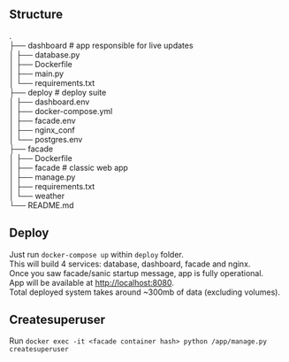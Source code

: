 Structure
------
.  
├── dashboard  # app responsible for live updates  
│  ├── database.py  
│  ├── Dockerfile  
│  ├── main.py  
│  └── requirements.txt  
├── deploy  # deploy suite  
│  ├── dashboard.env  
│  ├── docker-compose.yml  
│  ├── facade.env  
│  ├── nginx_conf  
│  └── postgres.env  
├── facade  
│  ├── Dockerfile  
│  ├── facade  # classic web app  
│  ├── manage.py  
│  ├── requirements.txt  
│  └── weather  
└── README.md  


Deploy
------

Just run `docker-compose up` within `deploy` folder.  
This will build 4 services: database, dashboard, facade and nginx.  
Once you saw facade/sanic startup message, app is fully operational.  
App will be available at [http://localhost:8080](http://localhost:8080).  
Total deployed system takes around ~300mb of data (excluding volumes).  


Createsuperuser
------

Run `docker exec -it <facade container hash> python /app/manage.py createsuperuser`
